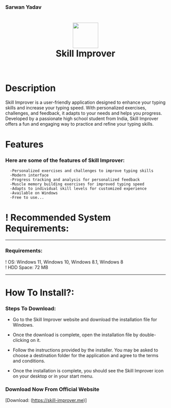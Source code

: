 ### Sarwan Yadav

<div align="center">
      <h1> <img src="https://skill-improver.me/files/img/skill.ico" width="80px"><br/>Skill Improver</h1>
     </div>
<p align="center"> <a href="https://skill-improver.me/" target="_blank"><img alt="" src="https://img.shields.io/badge/Website-EA4C89?style=normal&logo=dribbble&logoColor=white" style="vertical-align:center" /></a> <a href="https://www.instagram.com/_sarwan_._/" target="_blank"><img alt="" src="https://img.shields.io/badge/Instagram-E4405F?style=normal&logo=instagram&logoColor=white" style="vertical-align:center" /></a> <a href="}" target="_blank"><img alt="" src="https://img.shields.io/badge/LinkedIn-0077B5?style=normal&logo=linkedin&logoColor=white" style="vertical-align:center" /></a> </p>

# Description

Skill Improver is a user-friendly application designed to enhance your typing skills and increase your typing speed. With personalized exercises, challenges, and feedback, it adapts to your needs and helps you progress. Developed by a passionate high school student from India, Skill Improver offers a fun and engaging way to practice and refine your typing skills.

# Features

### Here are some of the features of Skill Improver:

      -Personalized exercises and challenges to improve typing skills
      -Modern interface
      -Progress tracking and analysis for personalized feedback
      -Muscle memory building exercises for improved typing speed
      -Adapts to individual skill levels for customized experience
      -Available on Windows
      -Free to use...

# ! Recommended System Requirements:

---

### Requirements:

! OS: Windows 11, Windows 10, Windows 8.1, Windows 8 <br>
! HDD Space: 72 MB

---

# How To Install?:

### Steps To Download:

- Go to the Skill Improver website and download the installation file for Windows.

- Once the download is complete, open the installation file by double-clicking on it.

- Follow the instructions provided by the installer. You may be asked to choose a destination folder for the application and agree to the terms and conditions.

- Once the installation is complete, you should see the Skill Improver icon on your desktop or in your start menu.

### Download Now From Official Website 

[Download:
(https://skill-improver.me)]

